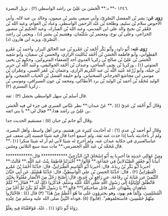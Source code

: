 ١٢٤٦ -** د:** الْحَسَن بن عَلِيّ بن راشد الواسطي (٢) ، نزيل البصرة.

**رَوَى عَن:** بشر بْن المفضل البَصْرِيّ، وأبي صيفي بشير بْن ميمون، وخالد بن عبد لاله، وأبي الأَحوص سلام بْن سليم، وطلحة بْن عَبْد الرحمن الواسطي، وعباد بْن العوام، وعبد الله بْن جَعْفَر بْن نجيح والد علي ابن المديني، وعبد الله بْن المبارك، وعبد الحكيم بْن منصور الخزاعي، وعلي بْن نوح، ومعتمر بْن سُلَيْمان، وهشيم بْن بشير (د) ، ويحيى بْن راشد البَصْرِيّ، ويزيد ابن هارون (د) .

**رَوَى عَنه:** أَبُو داود، وأَبُو بَكْر أَحْمَد بْن عَمْرو بْن عبد الخالق البزار، وأحمد بْن عَمْرو القطواني، وأبو فاطمة الْحَسَن بْن أَحْمَد بْنالليث الرازي، والحسن بْن سفيان، وأبو سَعِيد الْحَسَن بْن عَلِيّ بْن صالح بْن زكريا العدوي أحد الضعفاء المتروكين، وحكيم بْن يحيى المتوثي (١) ، وزكريا بْن يحيى الساجي، وعبدان بْن أَحْمَد الجواليقي، وعُبَيد اللَّه بْن جرير بْن جبلة، وأبو زُرْعَة عُبَيد اللَّه بْن عبد الكريم الرازي، وعثمان بْن عُمَر الضبي، وعِمْران بْن موسى ابن مجاشع الجرجاني السختياني، وأبو خليفة الفضل بْن الحباب الجمحي، وأبو الوليد مُحَمَّد بْن أحمد بْن الوليد بْن برد الأنطاكي، ومحمد بْن عون السيرافي، وموسى بْن زكريا التستري (٢) .

قال أسلم بْن سهل الواسطي بحشل (٣) : ثقة.

وَقَال أَبُو أَحْمَد بْن عَدِيّ (٤) ،** عَنْ عبدان:** نظر عَبَّاس العنبري في جزء لي فيه الْحَسَن بن عَلِيّ بن راشد هذا،** فقال لي:** يا بني اتقه.

وَقَال أَبُو حاتم بْن حبان (٥) : مستقيم الحديث جدا.

وَقَال أبو أحمد بْن عدي (٦) : له أحاديث كثيرة عن هشيم، وعن أهل واسط، وأهل البصرة، ولم أر بأحاديثه بأسا إذا حدث عنه ثقة، ولم أسمع أحدا قال فيه شيئا فنسبه إلى ضعف غير عباسالعنبري في حكاية عبدان عنه، ولم أخرج له شيئا لأني لم أر له شيئا منكرا (١) ،** قال مُحَمَّد بْن عَبد اللَّهِ الحضرمي:** مات سنة سبع الثلاثين ومئتين.

ومِنْ عَوَالِي حَدِيثِهِ مَا أخبرنا بِهِ أَبُو إِسْحَاقَ ابْنُ الدَّرَجِيِّ،************ قال:************ أنبأنا أَبُو جَعْفَرٍ الصَّيْدَلانِيُّ فِي جَمَاعَةٍ،** قَالُوا:** أَخْبَرَتْنا فَاطِمَةُ بِنْتُ عَبد اللَّهِ،** قَالَتْ:** أخبرنا أَبُو بَكْرِ بْنُ رِيذَةَ، قال: أخبرنا أَبُو الْقَاسِمِ الطَّبَرَانِيُّ، قال: حَدَّثَنَا أَحْمَدُ بْنُ عَمْرو الْقَطِرَانِيُّ (٢) ، قال: حَدَّثَنَا الحسن بْن علي الْوَاسِطِيُّ، قال: حَدَّثَنَا هُشَيْمٌ، عَن أَبِي حَيَّانَ التَّيْمِيّ عن عَبَايَةَ بْنِ رِفَاعَةَ، عن رَافِعِ بْنِ خَدِيجٍ، قال: أَصْبَحَ رَجُلٌ مِنَ الأَنْصَارِ مَقْتُولا بِخَيْبَرَ فَانْطَلَقَ أَوْلِيَاؤُهُ إِلَى رَسُولِ اللَّهِ صَلَّى اللَّهُ عَلَيْه وسَلَّمَ، فَذَكَرُوا ذَلِكَ لَهُ،** فَقَالَ:** لَكُمْ شَاهِدِانِ يِشْهَدَانِ عَلَى قاتل صاحبكم؟** قالو:** يَا رَسُولَ اللَّهِ لَمْ يَكُنْ ثَمَّ أَحْدٌ مِنَ الْمُسْلِمِينَ، وإِنَّمَا هم يهود، وهو يجترؤون عَلَى مَا هُوَ أَعْظَمُ مِنْ هَذَا" (٣) قال (٤) : فَاخْتَارُوا مِنْهُمْ خَمْسِينَ، فاستحلفوهم". (فأبوا) (٥) ،فوداه النَّبِيُّ صلى الله عليه وسلم مِنْ عِنْدِهِ.

رَوَاهُ أَبُو دَاوُدَ (١) ، عَنْهُ، فَوَافَقْنَاهُ فِيهِ بِعَلُوٍّ.